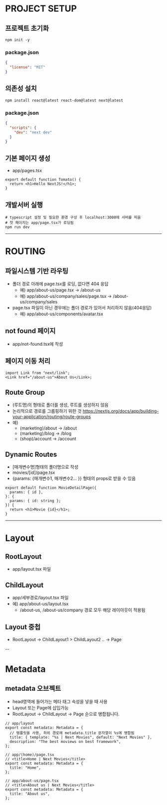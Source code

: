 # PROJECT SETUP

## 프로젝트 초기화

```shell
npm init -y
```

### package.json

```json
{
  "license": "MIT"
}
```

## 의존성 설치

```shell
npm install react@latest react-dom@latest next@latest
```

### package.json

```json
{
  "scripts": {
    "dev": "next dev"
  }
}
```

## 기본 페이지 생성

- app/pages.tsx

```tsx
export default function Tomato() {
  return <h1>Hello NextJS!</h1>;
}
```

## 개발서버 실행

```shell
# typescript 설정 및 필요한 환경 구성 후 localhost:3000에 서버를 띄움
# 첫 페이지는 app/page.tsx가 로딩됨
npm run dev
```

---

# ROUTING

## 파일시스템 기반 라우팅

- 폴더 경로 아래에 page.tsx를 로딩, 없다면 404 응답
  - 예) app/about-us/page.tsx -> /about-us
  - 예) app/about-us/company/sales/page.tsx -> /about-us/company/sales
- page.tsx 파일이 아닌 경우에는 폴더 경로가 있어서 처리하지 않음(404응답)
  - 예) app/about-us/components/avatar.tsx

## not found 페이지

- app/not-found.tsx에 작성

## 페이지 이동 처리

```tsx
import Link from "next/link";
<Link href="/about-us">About Us</Link>;
```

## Route Group

- (루트명)의 형태로 폴더를 생성, 루트를 생성하지 않음
- 논리적으로 경로를 그룹핑하기 위한 것
  https://nextjs.org/docs/app/building-your-application/routing/route-groups
- 예)
  - (marketing)/about -> /about
  - (marketing)/blog -> /blog
  - (shop)/account -> /account

## Dynamic Routes

- [매개변수명]형태의 폴더명으로 작성
- movies/[id]/page.tsx
- {params: {매개변수1, 매개변수2... }} 형태의 props로 받을 수 있음

```tsx
export default function MovieDetailPage({
  params: { id },
}: {
  params: { id: string };
}) {
  return <h1>Movie {id}</h1>;
}
```

---

# Layout

## RootLayout

- app/layout.tsx 파일

## ChildLayout

- app/세부경로/layout.tsx 파일
- 예) app/about-us/layout.tsx
  - /about-us, /about-us/company 경로 모두 해당 레이아웃이 적용됨

## Layout 중첩

- RootLayout -> ChildLayout1 > ChildLayout2 .. -> Page

--

# Metadata

## metadata 오브젝트

- head영역에 들어가는 메타 태그 속성을 넣을 때 사용
- Layout 또는 Page에 삽입가능
- RootLayout -> ChildLayout -> Page 순으로 병합됩니다.

```tsx
// app/layout
export const metadata: Metadata = {
  // 템플릿을 사용, 하위 경로에 metadata.title 문자열이 %s에 병합됨
  title: { template: "%s | Next Movies", default: "Next Movies" },
  description: "The best moviews on best framework",
};

// app/(home)/page.tsx
// <title>Home | Next Movies</title>
export const metadata: Metadata = {
  title: "Home",
};

// app/about-us/page.tsx
// <title>About us | Next Movies</title>
export const metadata: Metadata = {
  title: "About us",
};
```
